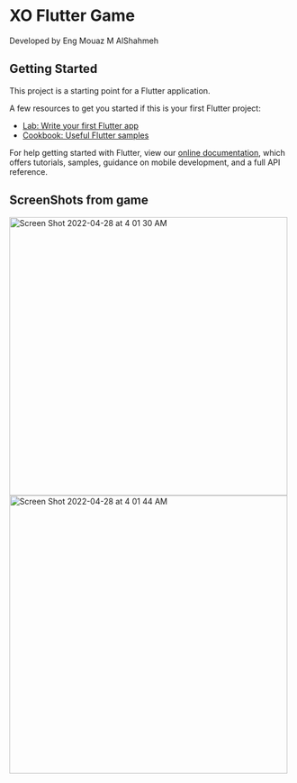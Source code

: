 # XO Flutter Game

Developed by Eng Mouaz M AlShahmeh

## Getting Started

This project is a starting point for a Flutter application.

A few resources to get you started if this is your first Flutter project:

- [Lab: Write your first Flutter app](https://flutter.dev/docs/get-started/codelab)
- [Cookbook: Useful Flutter samples](https://flutter.dev/docs/cookbook)

For help getting started with Flutter, view our
[online documentation](https://flutter.dev/docs), which offers tutorials,
samples, guidance on mobile development, and a full API reference.

## ScreenShots from game

<img width="494" alt="Screen Shot 2022-04-28 at 4 01 30 AM" src="https://user-images.githubusercontent.com/86870601/165655724-cb668a89-59f8-4bb9-9955-6fdf9859801f.png">

<img width="494" alt="Screen Shot 2022-04-28 at 4 01 44 AM" src="https://user-images.githubusercontent.com/86870601/165655729-90f43ac3-4176-4a79-b614-aa8f353f0f80.png">
